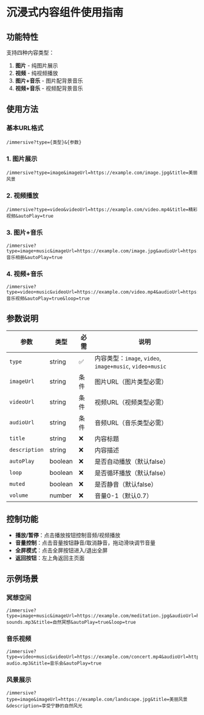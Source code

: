 # 沉浸式内容组件使用指南

## 功能特性

支持四种内容类型：
1. **图片** - 纯图片展示
2. **视频** - 纯视频播放
3. **图片+音乐** - 图片配背景音乐
4. **视频+音乐** - 视频配背景音乐

## 使用方法

### 基本URL格式
```
/immersive?type={类型}&{参数}
```

### 1. 图片展示
```
/immersive?type=image&imageUrl=https://example.com/image.jpg&title=美丽风景
```

### 2. 视频播放
```
/immersive?type=video&videoUrl=https://example.com/video.mp4&title=精彩视频&autoPlay=true
```

### 3. 图片+音乐
```
/immersive?type=image+music&imageUrl=https://example.com/image.jpg&audioUrl=https://example.com/music.mp3&title=音乐相册&autoPlay=true
```

### 4. 视频+音乐
```
/immersive?type=video+music&videoUrl=https://example.com/video.mp4&audioUrl=https://example.com/music.mp3&title=音乐视频&autoPlay=true&loop=true
```

## 参数说明

| 参数 | 类型 | 必需 | 说明 |
|------|------|------|------|
| `type` | string | ✅ | 内容类型：`image`, `video`, `image+music`, `video+music` |
| `imageUrl` | string | 条件 | 图片URL（图片类型必需） |
| `videoUrl` | string | 条件 | 视频URL（视频类型必需） |
| `audioUrl` | string | 条件 | 音频URL（音乐类型必需） |
| `title` | string | ❌ | 内容标题 |
| `description` | string | ❌ | 内容描述 |
| `autoPlay` | boolean | ❌ | 是否自动播放（默认false） |
| `loop` | boolean | ❌ | 是否循环播放（默认false） |
| `muted` | boolean | ❌ | 是否静音（默认false） |
| `volume` | number | ❌ | 音量0-1（默认0.7） |

## 控制功能

- **播放/暂停**：点击播放按钮控制音频/视频播放
- **音量控制**：点击音量按钮静音/取消静音，拖动滑块调节音量
- **全屏模式**：点击全屏按钮进入/退出全屏
- **返回按钮**：左上角返回主页面

## 示例场景

### 冥想空间
```
/immersive?type=image+music&imageUrl=https://example.com/meditation.jpg&audioUrl=https://example.com/nature-sounds.mp3&title=自然冥想&autoPlay=true&loop=true
```

### 音乐视频
```
/immersive?type=video+music&videoUrl=https://example.com/concert.mp4&audioUrl=https://example.com/concert-audio.mp3&title=音乐会&autoPlay=true
```

### 风景展示
```
/immersive?type=image&imageUrl=https://example.com/landscape.jpg&title=美丽风景&description=享受宁静的自然风光
```
